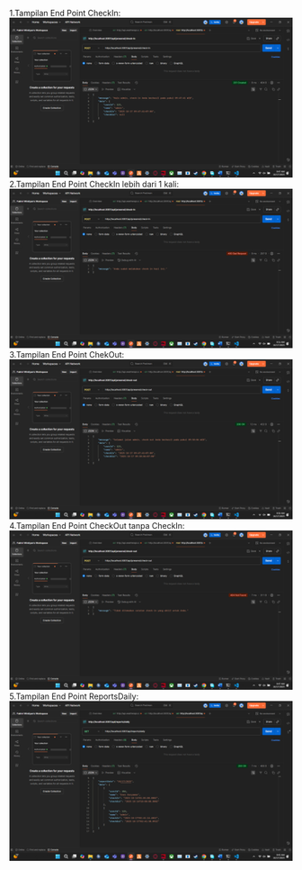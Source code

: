 1.Tampilan End Point CheckIn:
   ![Read Book](./ss3/CheckIn.png)
2.Tampilan End Point CheckIn lebih dari 1 kali:
   ![Read 1 Buku](./ss3/CheckInLbh.png)
3.Tampilan End Point ChekOut:
   ![Create Book](./ss3/CheckOut.png)
4.Tampilan End Point CheckOut tanpa CheckIn:
   ![Update Book](./ss3/CheckOutNoCheckIn.png)
5.Tampilan End Point ReportsDaily:
   ![Delete Book](./ss3/ReportDaily.png)